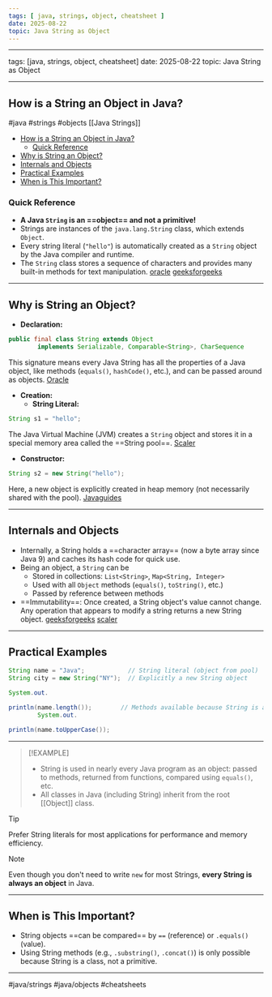 ```yaml
---
tags: [ java, strings, object, cheatsheet ]
date: 2025-08-22
topic: Java String as Object
---
```


---
tags: [java, strings, object, cheatsheet]
date: 2025-08-22
topic: Java String as Object
***

## How is a String an Object in Java?

\#java \#strings \#objects [[Java Strings]]

<!-- TOC -->
  * [How is a String an Object in Java?](#how-is-a-string-an-object-in-java)
    * [Quick Reference](#quick-reference)
  * [Why is String an Object?](#why-is-string-an-object)
  * [Internals and Objects](#internals-and-objects)
  * [Practical Examples](#practical-examples)
  * [When is This Important?](#when-is-this-important)
<!-- TOC -->

### Quick Reference


- **A Java `String` is an ==object== and not a primitive!**
- Strings are instances of the `java.lang.String` class, which extends `Object`.
- Every string literal (`"hello"`) is automatically created as a `String` object by the Java compiler and runtime.
- The `String` class stores a sequence of characters and provides many built-in methods for text
  manipulation. [oracle](https://docs.oracle.com/javase/8/docs/api/java/lang/String.html) [geeksforgeeks](https://www.geeksforgeeks.org/java/java-string-is-immutable-what-exactly-is-the-meaning/)


***

## Why is String an Object?


- **Declaration:**


```java
public final class String extends Object
        implements Serializable, Comparable<String>, CharSequence
```


This signature means every Java String has all the properties of a Java object, like methods (`equals()`, `hashCode()`,
etc.), and can be passed around as objects. [Oracle](https://docs.oracle.com/javase/8/docs/api/java/lang/String.html)


- **Creation:**
	- **String Literal:**


```java
String s1 = "hello";
```


The Java Virtual Machine (JVM) creates a `String` object and stores it in a special memory area called the ==String
pool==. [Scaler](https://www.scaler.com/topics/java/string-pool-in-java/)


- **Constructor:**


```java
String s2 = new String("hello");
```


Here, a new object is explicitly created in heap memory (not necessarily shared with the
pool). [Javaguides](https://www.javaguides.net/2018/08/java-string-class-api-guide.html)

***

## Internals and Objects


- Internally, a String holds a ==character array== (now a byte array since Java 9) and caches its hash code for quick
  use.
- Being an object, a `String` can be
	- Stored in collections: `List<String>`, `Map<String, Integer>`
	- Used with all `Object` methods (`equals()`, `toString()`, etc.)
	- Passed by reference between methods
- ==Immutability==: Once created, a String object's value cannot change. Any operation that appears to modify a string
  returns a new String
  object. [geeksforgeeks](https://www.geeksforgeeks.org/java/java-string-is-immutable-what-exactly-is-the-meaning/) [scaler](https://www.scaler.com/topics/java/string-pool-in-java/)


***

## Practical Examples


```java
String name = "Java";            // String literal (object from pool)
String city = new String("NY");  // Explicitly a new String object

System.out.

println(name.length());        // Methods available because String is an object
        System.out.

println(name.toUpperCase());
```


***

> [!EXAMPLE]
> - String is used in nearly every Java program as an object: passed to methods, returned from functions, compared using
    `equals()`, etc.
> - All classes in Java (including String) inherit from the root [[Object]] class.

> [!TIP]
> Prefer String literals for most applications for performance and memory efficiency.

> [!NOTE]
> Even though you don't need to write `new` for most Strings, **every String is always an object** in Java.

***

## When is This Important?


- String objects ==can be compared== by `==` (reference) or `.equals()` (value).
- Using String methods (e.g., `.substring()`, `.concat()`) is only possible because String is a class, not a primitive.


***

\#java/strings \#java/objects \#cheatsheets

